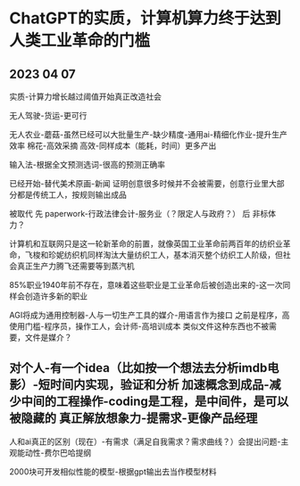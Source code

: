 # ChatGPT的实质，计算机算力终于达到人类工业革命的门槛

## 2023 04 07


实质-计算力增长越过阈值开始真正改造社会

无人驾驶-货运-更可行

无人农业-蘑菇-虽然已经可以大批量生产-缺少精度-通用ai-精细化作业-提升生产效率
棉花-高效采摘
高效-同样成本（能耗，时间）更多产出

输入法-根据全文预测选词-很高的预测正确率

已经开始-替代美术原画-新闻
证明创意很多时候并不会被需要，创意行业里大部分都是传统工人，按规则输出成品

被取代
先
paperwork-行政法律会计-服务业（？限定人与政府？）
后
非标体力？



计算机和互联网只是这一轮新革命的前置，就像英国工业革命前两百年的纺织业革命，飞梭和珍妮纺织机同样淘汰大量纺织工人，基本消灭整个纺织工人阶级，但社会真正生产力腾飞还需要等到蒸汽机

85%职业1940年前不存在，意味着这些职业是工业革命后被创造出来的-这一次同样会创造许多新的职业


AGI将成为通用控制器-人与一切生产工具的媒介-用语言作为接口
之前是程序，高使用门槛-程序员，操作工人，会计师-高培训成本
类似文件这种东西也不被需要，文件是媒介？

对个人-有一个idea（比如按一个想法去分析imdb电影）-短时间内实现，验证和分析
加速概念到成品-减少中间的工程操作-coding是工程，是中间件，是可以被隐藏的
真正解放想象力-提需求-更像产品经理
-
人和ai真正的区别（现在）-有需求（满足自我需求？需求曲线？）会提出问题-主观能动性-费尔巴哈提纲


2000块可开发相似性能的模型-根据gpt输出去当作模型材料

